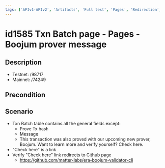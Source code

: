 ```yaml
---
tags: ['APIv1-APIv2', 'Artifacts', 'Full test', 'Pages', 'Redirection', 'regression', 'Txn Batch', 'UEXP-4106', 'Active']
---
```


# id1585 Txn Batch page - Pages - Boojum prover message

## Description
  - Testnet: /98717
  - Mainnet: /74249

## Precondition


## Scenario
- Txn Batch table contains all the general fields except:
    - Prove Tx hash
    - Message
    - This transaction was also proved with our upcoming new prover, Boojum. Want to learn more and verify yourself? Check here.
- "Check here" is a link
- Verify "Check here" link redirects to Github page
    - https://github.com/matter-labs/era-boojum-validator-cli
